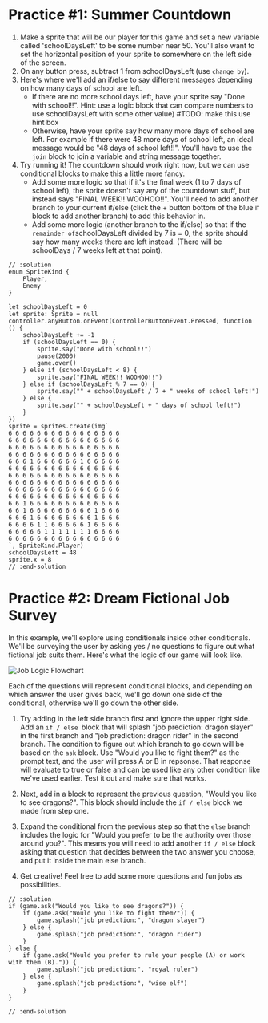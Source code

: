 # Practice #1: Summer Countdown

1. Make a sprite that will be our player for this game and set a new variable called 'schoolDaysLeft' to be some number near 50. You'll also want to set the horizontal position of your sprite to somewhere on the left side of the screen.
2. On any button press, subtract 1 from schoolDaysLeft (use `change by`).
3. Here's where we'll add an if/else to say different messages depending on how many days of school are left.
	- If there are no more school days left, have your sprite say "Done with school!!". Hint: use a logic block that can compare numbers to use schoolDaysLeft with some other value) #TODO: make this use hint box
	- Otherwise, have your sprite say how many more days of school are left. For example if there were 48 more days of school left, an ideal message would be "48 days of school left!!". You'll have to use the `join` block to join a variable and string message together.
4. Try running it! The countdown should work right now, but we can use conditional blocks to make this a little more fancy.
	- Add some more logic so that if it's the final week (1 to 7 days of school left), the sprite doesn't say any of the countdown stuff, but instead says "FINAL WEEK!! WOOHOO!!". You'll need to add another branch to your current if/else (click the + button bottom of the blue if block to add another branch) to add this behavior in.
	- Add some more logic (another branch to the if/else) so that if the `remainder of`schoolDaysLeft divided by 7 is = 0, the sprite should say how many weeks there are left instead. (There will be schoolDays / 7 weeks left at that point).

```blocks
// :solution
enum SpriteKind {
    Player,
    Enemy
}

let schoolDaysLeft = 0
let sprite: Sprite = null
controller.anyButton.onEvent(ControllerButtonEvent.Pressed, function () {
    schoolDaysLeft += -1
    if (schoolDaysLeft == 0) {
        sprite.say("Done with school!!")
        pause(2000)
        game.over()
    } else if (schoolDaysLeft < 8) {
        sprite.say("FINAL WEEK!! WOOHOO!!")
    } else if (schoolDaysLeft % 7 == 0) {
        sprite.say("" + schoolDaysLeft / 7 + " weeks of school left!")
    } else {
        sprite.say("" + schoolDaysLeft + " days of school left!")
    }
})
sprite = sprites.create(img`
6 6 6 6 6 6 6 6 6 6 6 6 6 6 6 6 
6 6 6 6 6 6 6 6 6 6 6 6 6 6 6 6 
6 6 6 6 6 6 6 6 6 6 6 6 6 6 6 6 
6 6 6 6 6 6 6 6 6 6 6 6 6 6 6 6 
6 6 6 1 6 6 6 6 6 6 1 6 6 6 6 6 
6 6 6 6 6 6 6 6 6 6 6 6 6 6 6 6 
6 6 6 6 6 6 6 6 6 6 6 6 6 6 6 6 
6 6 6 6 6 6 6 6 6 6 6 6 6 6 6 6 
6 6 6 6 6 6 6 6 6 6 6 6 6 6 6 6 
6 6 6 6 6 6 6 6 6 6 6 6 6 6 6 6 
6 6 1 6 6 6 6 6 6 6 6 6 6 6 6 6 
6 6 1 6 6 6 6 6 6 6 6 6 1 6 6 6 
6 6 6 1 6 6 6 6 6 6 6 6 1 6 6 6 
6 6 6 6 1 1 6 6 6 6 6 1 6 6 6 6 
6 6 6 6 6 1 1 1 1 1 1 1 6 6 6 6 
6 6 6 6 6 6 6 6 6 6 6 6 6 6 6 6 
`, SpriteKind.Player)
schoolDaysLeft = 48
sprite.x = 8
// :end-solution
```

# Practice #2: Dream Fictional Job Survey

In this example, we'll explore using conditionals inside other conditionals. We'll be surveying the user by asking yes / no questions to figure out what fictional job suits them. Here's what the logic of our game will look like.

![Job Logic Flowchart](courses/static/fictional_job_survey.png)

Each of the questions will represent conditional blocks, and depending on which answer the user gives back, we'll go down one side of the conditional, otherwise we'll go down the other side.

1. Try adding in the left side branch first and ignore the upper right side.  Add an `if / else `block that will splash "job prediction: dragon slayer" in the first branch and "job prediction: dragon rider" in the second branch.  The condition to figure out which branch to go down will be based on the `ask` block. Use "Would you like to fight them?" as the prompt text, and the user will press A or B in repsonse. That response will evaluate to true or false and can be used like any other condition like we've used earlier. Test it out and make sure that works.

2. Next, add in a block to represent the previous question, "Would you like to see dragons?". This block should include the `if / else` block we made from step one. 

3. Expand the conditional from the previous step so that the `else` branch includes the logic for "Would you prefer to be the authority over those around you?". This means you will need to add another `if / else` block asking that question that decides between the two answer you choose, and put it inside the main else branch.

4. Get creative! Feel free to add some more questions and fun jobs as possibilities.

```blocks
// :solution
if (game.ask("Would you like to see dragons?")) {
    if (game.ask("Would you like to fight them?")) {
        game.splash("job prediction:", "dragon slayer")
    } else {
        game.splash("job prediction:", "dragon rider")
    }
} else {
    if (game.ask("Would you prefer to rule your people (A) or work with them (B).")) {
        game.splash("job prediction:", "royal ruler")
    } else {
        game.splash("job prediction:", "wise elf")
    }
}

// :end-solution
```

